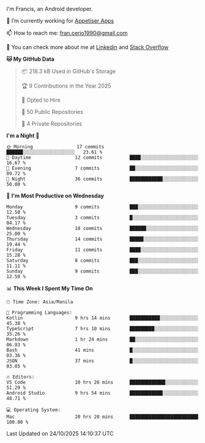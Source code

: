 
I'm Francis, an Android developer.

🔭 I’m currently working for [Appetiser Apps](http://appetiser.com.au)

📫 How to reach me: fran.cerio1990@gmail.com

👀 You can check more about me at [Linkedin](https://www.linkedin.com/in/francerio/) and [Stack Overflow](https://stackoverflow.com/users/1614267/fran-ceriu)



<!--START_SECTION:waka-->
**🐱 My GitHub Data** 

> 📦 218.3 kB Used in GitHub's Storage 
 > 
> 🏆 9 Contributions in the Year 2025
 > 
> 💼 Opted to Hire
 > 
> 📜 50 Public Repositories 
 > 
> 🔑 4 Private Repositories 
 > 
**I'm a Night 🦉** 

```text
🌞 Morning                17 commits          ██████░░░░░░░░░░░░░░░░░░░   23.61 % 
🌆 Daytime                12 commits          ████░░░░░░░░░░░░░░░░░░░░░   16.67 % 
🌃 Evening                7 commits           ██░░░░░░░░░░░░░░░░░░░░░░░   09.72 % 
🌙 Night                  36 commits          ████████████░░░░░░░░░░░░░   50.00 % 
```
📅 **I'm Most Productive on Wednesday** 

```text
Monday                   9 commits           ███░░░░░░░░░░░░░░░░░░░░░░   12.50 % 
Tuesday                  3 commits           █░░░░░░░░░░░░░░░░░░░░░░░░   04.17 % 
Wednesday                18 commits          ██████░░░░░░░░░░░░░░░░░░░   25.00 % 
Thursday                 14 commits          █████░░░░░░░░░░░░░░░░░░░░   19.44 % 
Friday                   11 commits          ████░░░░░░░░░░░░░░░░░░░░░   15.28 % 
Saturday                 8 commits           ███░░░░░░░░░░░░░░░░░░░░░░   11.11 % 
Sunday                   9 commits           ███░░░░░░░░░░░░░░░░░░░░░░   12.50 % 
```


📊 **This Week I Spent My Time On** 

```text
🕑︎ Time Zone: Asia/Manila

💬 Programming Languages: 
Kotlin                   9 hrs 14 mins       ███████████░░░░░░░░░░░░░░   45.38 % 
TypeScript               7 hrs 10 mins       █████████░░░░░░░░░░░░░░░░   35.26 % 
Markdown                 1 hr 24 mins        ██░░░░░░░░░░░░░░░░░░░░░░░   06.93 % 
Bash                     41 mins             █░░░░░░░░░░░░░░░░░░░░░░░░   03.36 % 
JSON                     37 mins             █░░░░░░░░░░░░░░░░░░░░░░░░   03.05 % 

🔥 Editors: 
VS Code                  10 hrs 26 mins      █████████████░░░░░░░░░░░░   51.29 % 
Android Studio           9 hrs 54 mins       ████████████░░░░░░░░░░░░░   48.71 % 

💻 Operating System: 
Mac                      20 hrs 20 mins      █████████████████████████   100.00 % 
```


 Last Updated on 24/10/2025 14:10:37 UTC
<!--END_SECTION:waka-->
